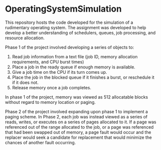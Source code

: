# OperatingSystemSimulation
This repository hosts the code developed for the simulation of a rudimentary operating system. The assignment was developed to help develop a better understanding of schedulers, queues, job processing, and resource allocation.

Phase 1 of the project involved developing a series of objects to:
1) Read job information from a text file (job ID, memory allocation requirements, and CPU burst times)
2) Place a job in the ready queue if enough memory is available.
3) Give a job time on the CPU if its turn comes up.
4) Place the job in the blocked queue if it finishes a burst, or reschedule it if it does not.
5) Release memory once a job completes.

In phase 1 of the project, memory was viewed as 512 allocatable blocks without regard to memory location or paging.

Phase 2 of the project involved expanding upon phase 1 to implement a paging scheme.
In Phase 2, each job was instead viewed as a series of reads, writes, or executes on a series of pages allocated to it.
If a page was referenced out of the range allocated to the job, or a page was referenced that had been swapped out of memory, a page fault would occur and the replacer would seek a candidate for replacement that would minimize the chances of another fault occurring. 
